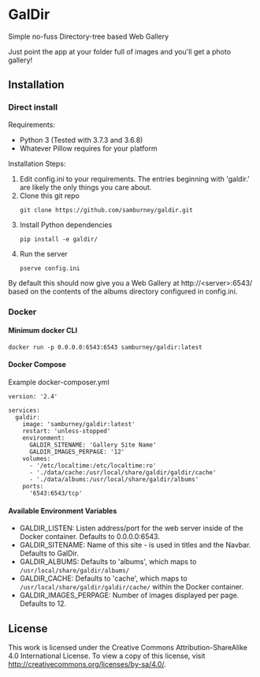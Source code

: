 # GalDir
Simple no-fuss Directory-tree based Web Gallery

Just point the app at your folder full of images and you'll get a photo gallery!

## Installation
### Direct install
Requirements:
- Python 3 (Tested with 3.7.3 and 3.6.8)
- Whatever Pillow requires for your platform

Installation Steps:

1. Edit config.ini to your requirements.  The entries beginning with 'galdir.' are likely the only things you care about.
1. Clone this git repo
   ```
   git clone https://github.com/samburney/galdir.git
   ```
1. Install Python dependencies
   ```
   pip install -e galdir/
   ```
1. Run the server
   ```
   pserve config.ini
   ```
By default this should now give you a Web Gallery at http://\<server\>:6543/ based on the contents of the albums directory configured in config.ini.

### Docker
#### Minimum docker CLI
```
docker run -p 0.0.0.0:6543:6543 samburney/galdir:latest
```

#### Docker Compose
Example docker-composer.yml
```
version: '2.4'

services:
  galdir:
    image: 'samburney/galdir:latest'
    restart: 'unless-stopped'
    environment:
      GALDIR_SITENAME: 'Gallery Site Name'
      GALDIR_IMAGES_PERPAGE: '12'
    volumes:
      - '/etc/localtime:/etc/localtime:ro'
      - './data/cache:/usr/local/share/galdir/galdir/cache'
      - './data/albums:/usr/local/share/galdir/albums'
    ports:
      '6543:6543/tcp'
```

#### Available Environment Variables
- GALDIR_LISTEN: Listen address/port for the web server inside of the Docker container.  Defaults to 0.0.0.0:6543.
- GALDIR_SITENAME: Name of this site - is used in titles and the Navbar.  Defaults to GalDir.
- GALDIR_ALBUMS: Defaults to 'albums', which maps to ```/usr/local/share/galdir/albums/```
- GALDIR_CACHE: Defaults to 'cache', which maps to ```/usr/local/share/galdir/galdir/cache/``` within the Docker container.
- GALDIR_IMAGES_PERPAGE: Number of images displayed per page.  Defaults to 12.

## License
This work is licensed under the Creative Commons Attribution-ShareAlike 4.0 International License. To view a copy of this license, visit http://creativecommons.org/licenses/by-sa/4.0/.